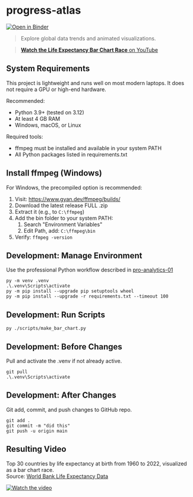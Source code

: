 # progress-atlas

[![Open in Binder](https://mybinder.org/badge_logo.svg)](
https://mybinder.org/v2/gh/denisecase/progress-atlas/HEAD?urlpath=voila%2Frender%2Fnotebooks%2Flife_expectancy.ipynb)


> Explore global data trends and animated visualizations.

> [**Watch the Life Expectancy Bar Chart Race** on YouTube](https://youtu.be/Kn0M-vOGjjI)

## System Requirements
This project is lightweight and runs well on most modern laptops. It does not require a GPU or high-end hardware.

Recommended:
- Python 3.9+ (tested on 3.12)
- At least 4 GB RAM
- Windows, macOS, or Linux

Required tools:
- ffmpeg must be installed and available in your system PATH
- All Python packages listed in requirements.txt

## Install ffmpeg (Windows)

For Windows, the precompiled option is recommended:

1. Visit: https://www.gyan.dev/ffmpeg/builds/
2. Download the latest release FULL .zip
3. Extract it (e.g., to `C:\ffmpeg`)
4. Add the bin folder to your system PATH: 
   1. Search "Environment Variables"
   2. Edit Path, add: `C:\ffmpeg\bin`
5. Verify:  `ffmpeg -version`


## Development: Manage Environment

Use the professional Python workflow described in [pro-analytics-01](https://github.com/denisecase/pro-analytics-01)

```shell
py -m venv .venv
.\.venv\Scripts\activate
py -m pip install --upgrade pip setuptools wheel
py -m pip install --upgrade -r requirements.txt --timeout 100
```

## Development: Run Scripts

```shell
py ./scripts/make_bar_chart.py
```

## Development: Before Changes

Pull and activate the .venv if not already active.

```shell
git pull
.\.venv\Scripts\activate
```

## Development: After Changes

Git add, commit, and push changes to GitHub repo.

```shell
git add .
git commit -m "did this"
git push -u origin main
```

## Resulting Video

Top 30 countries by life expectancy at birth from 1960 to 2022, visualized as a bar chart race.  
Source: [World Bank Life Expectancy Data](https://data.worldbank.org/indicator/SP.DYN.LE00.IN)

[![Watch the video](https://img.youtube.com/vi/Kn0M-vOGjjI/hqdefault.jpg)](https://youtu.be/Kn0M-vOGjjI)


